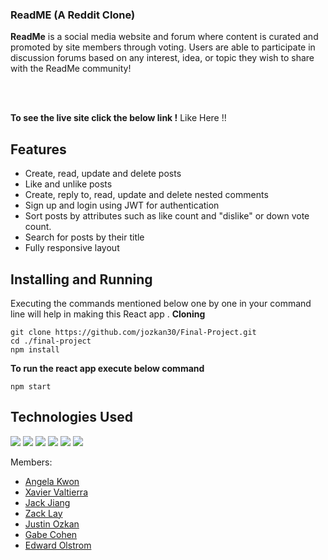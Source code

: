### ReadME (A Reddit Clone)

**ReadMe** is a social media website and forum where content is  curated and promoted by site members through voting. Users are able to participate in discussion forums based on any interest, idea, or topic they wish to share with the ReadMe community! 

<br/>
<br/>

**To see the live site click the below link !**
Like Here !!
## Features
- Create, read, update and delete posts
- Like and unlike posts
- Create, reply to, read, update and delete nested comments
- Sign up and login using JWT for authentication
- Sort posts by attributes such as like count and "dislike" or down vote count.
- Search for posts by their title
- Fully responsive layout


## Installing and Running

Executing the commands mentioned below one by one in your command line will help in making this React app .
**Cloning**

```
git clone https://github.com/jozkan30/Final-Project.git
cd ./final-project
npm install
```

**To run the react app execute below command**

```
npm start
```
## Technologies Used
<img src="https://camo.githubusercontent.com/d63d473e728e20a286d22bb2226a7bf45a2b9ac6c72c59c0e61e9730bfe4168c/68747470733a2f2f696d672e736869656c64732e696f2f62616467652f48544d4c352d4533344632363f7374796c653d666f722d7468652d6261646765266c6f676f3d68746d6c35266c6f676f436f6c6f723d7768697465"></img> <img src="https://camo.githubusercontent.com/3a0f693cfa032ea4404e8e02d485599bd0d192282b921026e89d271aaa3d7565/68747470733a2f2f696d672e736869656c64732e696f2f62616467652f435353332d3135373242363f7374796c653d666f722d7468652d6261646765266c6f676f3d63737333266c6f676f436f6c6f723d7768697465"></img> <img src="https://camo.githubusercontent.com/9d07c04bdd98c662d5df9d4e1cc1de8446ffeaebca330feb161f1fb8e1188204/68747470733a2f2f696d672e736869656c64732e696f2f62616467652f4a6176615363726970742d4637444631453f7374796c653d666f722d7468652d6261646765266c6f676f3d6a617661736372697074266c6f676f436f6c6f723d626c61636b"></img> <img src="https://camo.githubusercontent.com/94be0a2e5be142925615e5821d97137a930d08fc154962ce43860f1957e6661e/68747470733a2f2f696d672e736869656c64732e696f2f62616467652f507974686f6e2d3337373641423f7374796c653d666f722d7468652d6261646765266c6f676f3d707974686f6e266c6f676f436f6c6f723d7768697465"></img> <img src="https://camo.githubusercontent.com/7d7b100e379663ee40a20989e6c61737e6396c1dafc3a7c6d2ada8d4447eb0e4/68747470733a2f2f696d672e736869656c64732e696f2f62616467652f6e6f64652e6a732d3644413535463f7374796c653d666f722d7468652d6261646765266c6f676f3d6e6f64652e6a73266c6f676f436f6c6f723d7768697465"></img> <img src="https://camo.githubusercontent.com/ab4c3c731a174a63df861f7b118d6c8a6c52040a021a552628db877bd518fe84/68747470733a2f2f696d672e736869656c64732e696f2f62616467652f72656163742d2532333230323332612e7376673f7374796c653d666f722d7468652d6261646765266c6f676f3d7265616374266c6f676f436f6c6f723d253233363144414642"></img> 


Members:
- [Angela Kwon](https://github.com/kwonangela)
- [Xavier Valtierra](https://github.com/ValtierraXavier)
- [Jack Jiang](https://github.com/jjiang9888)
- [Zack Lay](https://github.com/layz1008)
- [Justin Ozkan](https://github.com/jozkan30)
- [Gabe Cohen](https://github.com/manse99)
- [Edward Olstrom](https://github.com/olstromej)
